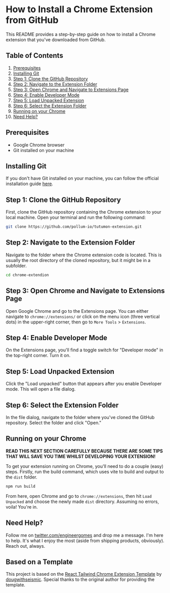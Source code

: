 # How to Install a Chrome Extension from GitHub

This README provides a step-by-step guide on how to install a Chrome extension that you've downloaded from GitHub.

## Table of Contents

1. [Prerequisites](#prerequisites)
2. [Installing Git](#installing-git)
3. [Step 1: Clone the GitHub Repository](#step-1-clone-the-github-repository)
4. [Step 2: Navigate to the Extension Folder](#step-2-navigate-to-the-extension-folder)
5. [Step 3: Open Chrome and Navigate to Extensions Page](#step-3-open-chrome-and-navigate-to-extensions-page)
6. [Step 4: Enable Developer Mode](#step-4-enable-developer-mode)
7. [Step 5: Load Unpacked Extension](#step-5-load-unpacked-extension)
8. [Step 6: Select the Extension Folder](#step-6-select-the-extension-folder)
9. [Running on your Chrome](#running-on-your-chrome)
10. [Need Help?](#need-help)

## Prerequisites

-   Google Chrome browser
-   Git installed on your machine

## Installing Git

If you don't have Git installed on your machine, you can follow the official installation guide [here](https://git-scm.com/book/en/v2/Getting-Started-Installing-Git).

## Step 1: Clone the GitHub Repository

First, clone the GitHub repository containing the Chrome extension to your local machine. Open your terminal and run the following command:

```bash
git clone https://github.com/pollum-io/tutumon-extension.git
```

## Step 2: Navigate to the Extension Folder

Navigate to the folder where the Chrome extension code is located. This is usually the root directory of the cloned repository, but it might be in a subfolder.

```bash
cd chrome-extendion
```

## Step 3: Open Chrome and Navigate to Extensions Page

Open Google Chrome and go to the Extensions page. You can either navigate to `chrome://extensions/` or click on the menu icon (three vertical dots) in the upper-right corner, then go to `More Tools` > `Extensions`.

## Step 4: Enable Developer Mode

On the Extensions page, you'll find a toggle switch for "Developer mode" in the top-right corner. Turn it on.

## Step 5: Load Unpacked Extension

Click the "Load unpacked" button that appears after you enable Developer mode. This will open a file dialog.

## Step 6: Select the Extension Folder

In the file dialog, navigate to the folder where you've cloned the GitHub repository. Select the folder and click "Open."

## Running on your Chrome

**READ THIS NEXT SECTION CAREFULLY BECAUSE THERE ARE SOME TIPS THAT WILL SAVE YOU TIME WHILST DEVELOPING YOUR EXTENSION!**

To get your extension running on Chrome, you'll need to do a couple (easy) steps. Firstly, run the build command, which uses vite to build and output to the `dist` folder.

```bash
npm run build
```

From here, open Chrome and go to `chrome://extensions`, then hit `Load Unpacked` and choose the newly made `dist` directory. Assuming no errors, voila! You're in.

## Need Help?

Follow me on [twitter.com/engineergomes](https://twitter.com/engineergomes) and drop me a message. I'm here to help. It's what I enjoy the most (aside from shipping products, obviously). Reach out, always.

## Based on a Template

This project is based on the [React Tailwind Chrome Extension Template](https://github.com/dougwithseismic/react-tailwind-chrome-extension-template) by [dougwithseismic](https://github.com/dougwithseismic). Special thanks to the original author for providing the template.
